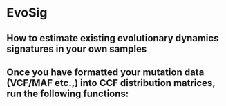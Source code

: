 # EvoSig
 
## How to estimate existing evolutionary dynamics signatures in your own samples

Once you have formatted your mutation data (VCF/MAF etc.,) into CCF distribution matrices, run the following functions: 
- 